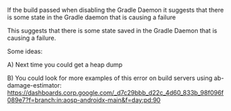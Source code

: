If the build passed when disabling the Gradle Daemon it suggests that there is some state in the Gradle daemon that is causing a failure

This suggests that there is some state saved in the Gradle Daemon that is causing a failure.

Some ideas:

  A) Next time you could get a heap dump

  B) You could look for more examples of this error on build servers using ab-damage-estimator: https://dashboards.corp.google.com/_d7c29bbb_d22c_4d60_833b_98f096f089e7?f=branch:in:aosp-androidx-main&f=day:pd:90

